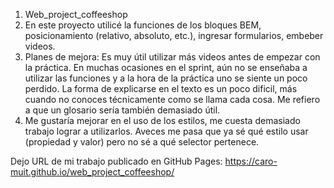 1. Web_project_coffeeshop
2. En este proyecto utilicé la funciones de los bloques BEM, posicionamiento (relativo, absoluto, etc.), ingresar formularios, embeber videos.
3. Planes de mejora: Es muy útil utilizar más videos antes de empezar con la práctica. En muchas ocasiones en el sprint, aún no se enseñaba a utilizar las funciones y a la hora de la práctica uno se siente un poco perdido.
   La forma de explicarse en el texto es un poco dificil, más cuando no conoces técnicamente como se llama cada cosa. Me refiero a que un glosario sería también demasiado útil.
4. Me gustaría mejorar en el uso de los estilos, me cuesta demasiado trabajo lograr a utilizarlos. Aveces me pasa que ya sé qué estilo usar (propiedad y valor) pero no sé a qué selector pertenece.


Dejo URL de mi trabajo publicado en GitHub Pages: https://caro-muit.github.io/web_project_coffeeshop/

